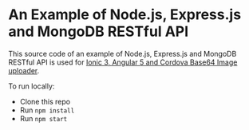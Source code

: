 # An Example of Node.js, Express.js and MongoDB RESTful API

This source code of an example of Node.js, Express.js and MongoDB RESTful API is used for [Ionic 3, Angular 5 and Cordova Base64 Image uploader]().

To run locally:
* Clone this repo
* Run `npm install`
* Run `npm start`
